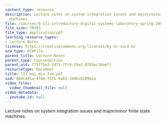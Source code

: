```yaml
---
content_type: resource
description: Lecture notes on system integration issues and major/minor finite state
  machines.
file: /courses/6-111-introductory-digital-systems-laboratory-spring-2006/068c445a4f08f5fb9a8134062b209a2a_l11_maj_min_fsm.pdf
file_size: 79303
file_type: application/pdf
learning_resource_types:
- Lecture Notes
license: https://creativecommons.org/licenses/by-nc-sa/4.0/
ocw_type: OCWFile
parent_title: Lecture Notes
parent_type: CourseSection
parent_uid: f75f75e3-2475-7fc9-19a3-9765ec10aeff
resourcetype: Document
title: l11_maj_min_fsm.pdf
uid: 068c445a-4f08-f5fb-9a81-34062b209a2a
video_files:
  video_thumbnail_file: null
video_metadata:
  youtube_id: null
---
```

Lecture notes on system integration issues and major/minor finite state machines.